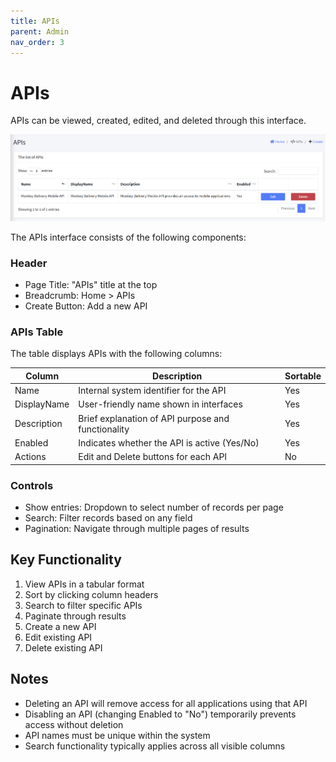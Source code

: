 ```yaml
---
title: APIs
parent: Admin
nav_order: 3
---
```


# APIs

APIs can be viewed, created, edited, and deleted through this interface.

<img src="../images/AdminAPIs.png" alt="APIs" width="800"/>

The APIs interface consists of the following components:

### Header
- Page Title: "APIs" title at the top
- Breadcrumb: Home > APIs
- Create Button: Add a new API

### APIs Table
The table displays APIs with the following columns:

| Column | Description | Sortable |
|--------|-------------|----------|
| Name | Internal system identifier for the API | Yes |
| DisplayName | User-friendly name shown in interfaces | Yes |
| Description | Brief explanation of API purpose and functionality | Yes |
| Enabled | Indicates whether the API is active (Yes/No) | Yes |
| Actions | Edit and Delete buttons for each API | No |

### Controls
- Show entries: Dropdown to select number of records per page
- Search: Filter records based on any field
- Pagination: Navigate through multiple pages of results

## Key Functionality
1. View APIs in a tabular format
2. Sort by clicking column headers
3. Search to filter specific APIs
4. Paginate through results
5. Create a new API
6. Edit existing API
7. Delete existing API

## Notes
- Deleting an API will remove access for all applications using that API
- Disabling an API (changing Enabled to "No") temporarily prevents access without deletion
- API names must be unique within the system
- Search functionality typically applies across all visible columns
